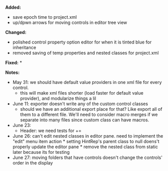 **Added:**
* save epoch time to project.xml
* up/dpwn arrows for moving controls in editor tree view

**Changed:**
* polished control property option editor for when it is tinted blue for inheritance
* removed saving of temp properties and nested classes for project.xml

**Fixed:**
* 

**Notes:**
* May 31: we should have default value providers in one xml file for every control.
    * this will make xml files shorter (load faster for default value provider), and modularize things a lil
* June 11: exporter doesn't write any of the custom control classes
    * should we have an additional export place for that? Like export all of them to a different file.
      We'll need to consider macro merges if we separate into many files since custom class can have macros.
* June 23:
    - Header: we need tests for +=
* June 26: can't edit nested classes in editor pane. need to implement the "edit" menu item action
        * setting HintRep's parent class to null doens't properly update the editor pane
        * remove the nested class from static later because its for testing
* June 27: moving folders that have controls doesn't change the controls' order in the display